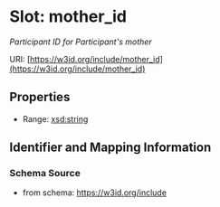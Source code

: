 # Slot: mother_id
_Participant ID for Participant's mother_


URI: [https://w3id.org/include/mother_id](https://w3id.org/include/mother_id)



<!-- no inheritance hierarchy -->


## Properties

 * Range: [xsd:string](xsd:string)



## Identifier and Mapping Information







### Schema Source


* from schema: https://w3id.org/include



